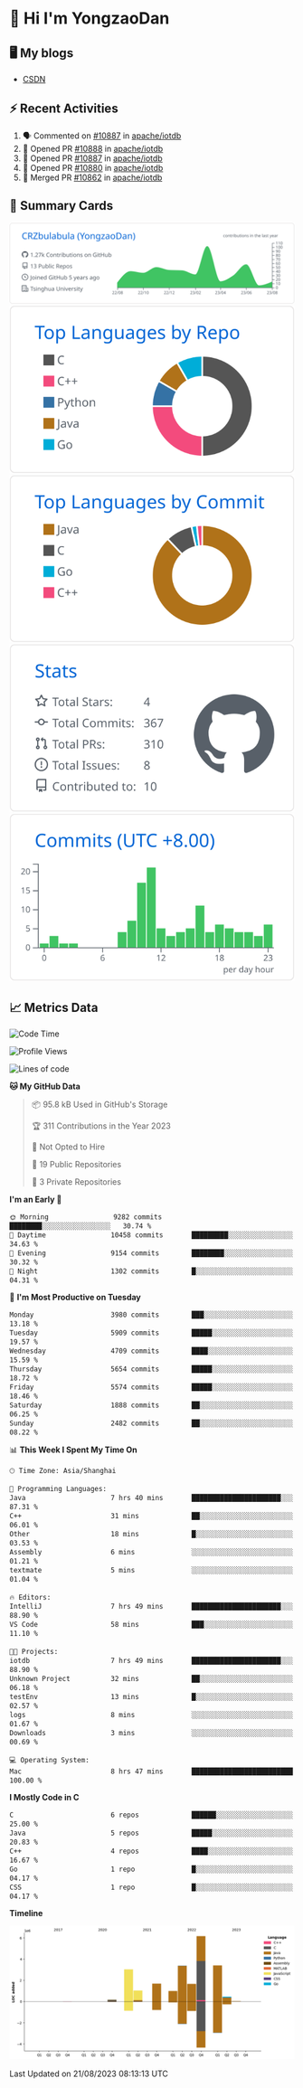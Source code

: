 # 👋 Hi I'm YongzaoDan

## 🖥 My blogs
  + [CSDN](https://blog.csdn.net/CRZbulabula?type=blog)

## ⚡ Recent Activities
<!--START_SECTION:activity-->
1. 🗣 Commented on [#10887](https://github.com/apache/iotdb/pull/10887#issuecomment-1681789045) in [apache/iotdb](https://github.com/apache/iotdb)
2. 💪 Opened PR [#10888](https://github.com/apache/iotdb/pull/10888) in [apache/iotdb](https://github.com/apache/iotdb)
3. 💪 Opened PR [#10887](https://github.com/apache/iotdb/pull/10887) in [apache/iotdb](https://github.com/apache/iotdb)
4. 💪 Opened PR [#10880](https://github.com/apache/iotdb/pull/10880) in [apache/iotdb](https://github.com/apache/iotdb)
5. 🎉 Merged PR [#10862](https://github.com/apache/iotdb/pull/10862) in [apache/iotdb](https://github.com/apache/iotdb)
<!--END_SECTION:activity-->

## 🎑 Summary Cards

[![](https://raw.githubusercontent.com/CRZbulabula/CRZbulabula/main/profile-summary-card-output/github/0-profile-details.svg)](https://github.com/vn7n24fzkq/github-profile-summary-cards)
[![](https://raw.githubusercontent.com/CRZbulabula/CRZbulabula/main/profile-summary-card-output/github/1-repos-per-language.svg)](https://github.com/vn7n24fzkq/github-profile-summary-cards) [![](https://raw.githubusercontent.com/CRZbulabula/CRZbulabula/main/profile-summary-card-output/github/2-most-commit-language.svg)](https://github.com/vn7n24fzkq/github-profile-summary-cards)
[![](https://raw.githubusercontent.com/CRZbulabula/CRZbulabula/main/profile-summary-card-output/github/3-stats.svg)](https://github.com/vn7n24fzkq/github-profile-summary-cards) [![](https://raw.githubusercontent.com/CRZbulabula/CRZbulabula/main/profile-summary-card-output/github/4-productive-time.svg)](https://github.com/vn7n24fzkq/github-profile-summary-cards)

## 📈 Metrics Data

<!--START_SECTION:waka-->
![Code Time](http://img.shields.io/badge/Code%20Time-246%20hrs%2029%20mins-blue)

![Profile Views](http://img.shields.io/badge/Profile%20Views-0-blue)

![Lines of code](https://img.shields.io/badge/From%20Hello%20World%20I%27ve%20Written-22.0%20million%20lines%20of%20code-blue)

**🐱 My GitHub Data** 

> 📦 95.8 kB Used in GitHub's Storage 
 > 
> 🏆 311 Contributions in the Year 2023
 > 
> 🚫 Not Opted to Hire
 > 
> 📜 19 Public Repositories 
 > 
> 🔑 3 Private Repositories 
 > 
**I'm an Early 🐤** 

```text
🌞 Morning                9282 commits        ████████░░░░░░░░░░░░░░░░░   30.74 % 
🌆 Daytime                10458 commits       █████████░░░░░░░░░░░░░░░░   34.63 % 
🌃 Evening                9154 commits        ████████░░░░░░░░░░░░░░░░░   30.32 % 
🌙 Night                  1302 commits        █░░░░░░░░░░░░░░░░░░░░░░░░   04.31 % 
```
📅 **I'm Most Productive on Tuesday** 

```text
Monday                   3980 commits        ███░░░░░░░░░░░░░░░░░░░░░░   13.18 % 
Tuesday                  5909 commits        █████░░░░░░░░░░░░░░░░░░░░   19.57 % 
Wednesday                4709 commits        ████░░░░░░░░░░░░░░░░░░░░░   15.59 % 
Thursday                 5654 commits        █████░░░░░░░░░░░░░░░░░░░░   18.72 % 
Friday                   5574 commits        █████░░░░░░░░░░░░░░░░░░░░   18.46 % 
Saturday                 1888 commits        ██░░░░░░░░░░░░░░░░░░░░░░░   06.25 % 
Sunday                   2482 commits        ██░░░░░░░░░░░░░░░░░░░░░░░   08.22 % 
```


📊 **This Week I Spent My Time On** 

```text
🕑︎ Time Zone: Asia/Shanghai

💬 Programming Languages: 
Java                     7 hrs 40 mins       ██████████████████████░░░   87.31 % 
C++                      31 mins             ██░░░░░░░░░░░░░░░░░░░░░░░   06.01 % 
Other                    18 mins             █░░░░░░░░░░░░░░░░░░░░░░░░   03.53 % 
Assembly                 6 mins              ░░░░░░░░░░░░░░░░░░░░░░░░░   01.21 % 
textmate                 5 mins              ░░░░░░░░░░░░░░░░░░░░░░░░░   01.04 % 

🔥 Editors: 
IntelliJ                 7 hrs 49 mins       ██████████████████████░░░   88.90 % 
VS Code                  58 mins             ███░░░░░░░░░░░░░░░░░░░░░░   11.10 % 

🐱‍💻 Projects: 
iotdb                    7 hrs 49 mins       ██████████████████████░░░   88.90 % 
Unknown Project          32 mins             ██░░░░░░░░░░░░░░░░░░░░░░░   06.18 % 
testEnv                  13 mins             █░░░░░░░░░░░░░░░░░░░░░░░░   02.57 % 
logs                     8 mins              ░░░░░░░░░░░░░░░░░░░░░░░░░   01.67 % 
Downloads                3 mins              ░░░░░░░░░░░░░░░░░░░░░░░░░   00.69 % 

💻 Operating System: 
Mac                      8 hrs 47 mins       █████████████████████████   100.00 % 
```

**I Mostly Code in C** 

```text
C                        6 repos             ██████░░░░░░░░░░░░░░░░░░░   25.00 % 
Java                     5 repos             █████░░░░░░░░░░░░░░░░░░░░   20.83 % 
C++                      4 repos             ████░░░░░░░░░░░░░░░░░░░░░   16.67 % 
Go                       1 repo              █░░░░░░░░░░░░░░░░░░░░░░░░   04.17 % 
CSS                      1 repo              █░░░░░░░░░░░░░░░░░░░░░░░░   04.17 % 
```



**Timeline**

![Lines of Code chart](https://raw.githubusercontent.com/CRZbulabula/CRZbulabula/main/assets/bar_graph.png)


 Last Updated on 21/08/2023 08:13:13 UTC
<!--END_SECTION:waka-->

